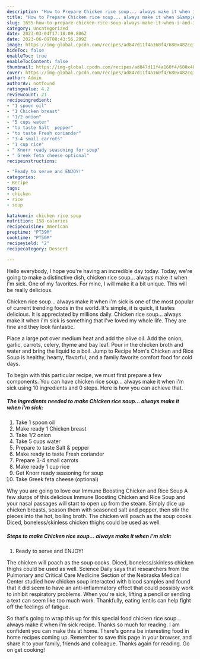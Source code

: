 ```yaml
---
description: "How to Prepare Chicken rice soup... always make it when i&amp;#39;m sick yang Delicious"
title: "How to Prepare Chicken rice soup... always make it when i&amp;#39;m sick yang Delicious"
slug: 1655-how-to-prepare-chicken-rice-soup-always-make-it-when-i-and-39-m-sick-yang-delicious
category: Uncategorized
date: 2023-03-04T17:18:09.806Z
date: 2023-06-09T08:43:56.299Z
image: https://img-global.cpcdn.com/recipes/ad847d11f4a160f4/680x482cq70/chicken-rice-soup-always-make-it-when-im-sick-recipe-main-photo.jpg
hideToc: false
enableToc: true
enableTocContent: false
thumbnail: https://img-global.cpcdn.com/recipes/ad847d11f4a160f4/680x482cq70/chicken-rice-soup-always-make-it-when-im-sick-recipe-main-photo.jpg
cover: https://img-global.cpcdn.com/recipes/ad847d11f4a160f4/680x482cq70/chicken-rice-soup-always-make-it-when-im-sick-recipe-main-photo.jpg
author: Admin
authorAv: notfound
ratingvalue: 4.2
reviewcount: 21
recipeingredient:
- "1 spoon oil"
- "1 Chicken breast"
- "1/2 onion"
- "5 cups water"
- "to taste Salt  pepper"
- "to taste Fresh coriander"
- "3-4 small carrots"
- "1 cup rice"
- " Knorr ready seasoning for soup"
- " Greek feta cheese optional"
recipeinstructions:

- "Ready to serve and ENJOY!"
categories:
- Recipe
tags:
- chicken
- rice
- soup

katakunci: chicken rice soup 
nutrition: 158 calories
recipecuisine: American
preptime: "PT39M"
cooktime: "PT50M"
recipeyield: "2"
recipecategory: Dessert

---
```



Hello everybody, I hope you're having an incredible day today. Today, we're going to make a distinctive dish, chicken rice soup... always make it when i&#39;m sick. One of my favorites. For mine, I will make it a bit unique. This will be really delicious.

Chicken rice soup... always make it when i&#39;m sick is one of the most popular of current trending foods in the world. It's simple, it is quick, it tastes delicious. It is appreciated by millions daily. Chicken rice soup... always make it when i&#39;m sick is something that I've loved my whole life. They are fine and they look fantastic.

Place a large pot over medium heat and add the olive oil. Add the onion, garlic, carrots, celery, thyme and bay leaf. Pour in the chicken broth and water and bring the liquid to a boil. Jump to Recipe Mom&#39;s Chicken and Rice Soup is healthy, hearty, flavorful, and a family favorite comfort food for cold days.


To begin with this particular recipe, we must first prepare a few components. You can have chicken rice soup... always make it when i&#39;m sick using 10 ingredients and 0 steps. Here is how you can achieve that.

<!--inarticleads1-->

##### The ingredients needed to make Chicken rice soup... always make it when i&#39;m sick:

1. Take 1 spoon oil
1. Make ready 1 Chicken breast
1. Take 1/2 onion
1. Take 5 cups water
1. Prepare to taste Salt &amp; pepper
1. Make ready to taste Fresh coriander
1. Prepare 3-4 small carrots
1. Make ready 1 cup rice
1. Get  Knorr ready seasoning for soup
1. Take  Greek feta cheese (optional)


Why you are going to love our Immune Boosting Chicken and Rice Soup A few slurps of this delicious Immune Boosting Chicken and Rice Soup and your nasal passages will start to open up from the steam. Simply dice up chicken breasts, season them with seasoned salt and pepper, then stir the pieces into the hot, boiling broth. The chicken will poach as the soup cooks. Diced, boneless/skinless chicken thighs could be used as well. 

<!--inarticleads2-->

##### Steps to make Chicken rice soup... always make it when i&#39;m sick:


1. Ready to serve and ENJOY!

The chicken will poach as the soup cooks. Diced, boneless/skinless chicken thighs could be used as well. Science Daily says that researchers from the Pulmonary and Critical Care Medicine Section of the Nebraska Medical Center studied how chicken soup interacted with blood samples and found that it did seem to have an anti-inflammatory effect that could possibly work to inhibit respiratory problems. When you&#39;re sick, lifting a pencil or sending a text can seem like too much work. Thankfully, eating lentils can help fight off the feelings of fatigue. 

So that's going to wrap this up for this special food chicken rice soup... always make it when i&#39;m sick recipe. Thanks so much for reading. I am confident you can make this at home. There's gonna be interesting food in home recipes coming up. Remember to save this page in your browser, and share it to your family, friends and colleague. Thanks again for reading. Go on get cooking!
